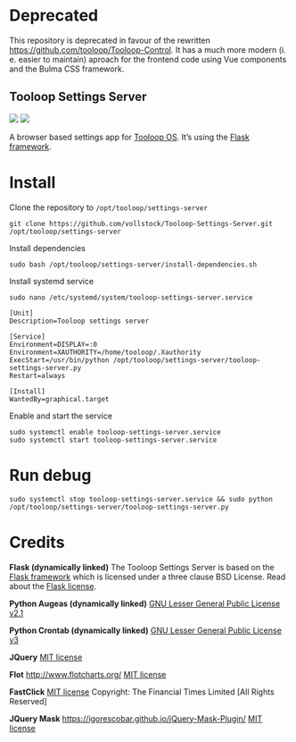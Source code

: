 # Deprecated

This repository is deprecated in favour of the rewritten https://github.com/tooloop/Tooloop-Control.
It has a much more modern (i. e. easier to maintain) aproach for the frontend code using Vue components and the Bulma CSS framework.


## Tooloop Settings Server

![](https://img.shields.io/badge/status-Deprecated-red.svg)
![](https://img.shields.io/github/license/vollstock/tooloop-settings-server.svg)

A browser based settings app for [Tooloop OS](https://github.com/vollstock/tooloop-os). It’s using the [Flask framework](http://flask.pocoo.org/).


# Install

Clone the repository to `/opt/tooloop/settings-server`

    git clone https://github.com/vollstock/Tooloop-Settings-Server.git /opt/tooloop/settings-server

Install dependencies

    sudo bash /opt/tooloop/settings-server/install-dependencies.sh

Install systemd service

    sudo nano /etc/systemd/system/tooloop-settings-server.service

    [Unit]
    Description=Tooloop settings server
    
    [Service]
    Environment=DISPLAY=:0
    Environment=XAUTHORITY=/home/tooloop/.Xauthority
    ExecStart=/usr/bin/python /opt/tooloop/settings-server/tooloop-settings-server.py
    Restart=always
    
    [Install]
    WantedBy=graphical.target

Enable and start the service

    sudo systemctl enable tooloop-settings-server.service
    sudo systemctl start tooloop-settings-server.service



# Run debug

    sudo systemctl stop tooloop-settings-server.service && sudo python /opt/tooloop/settings-server/tooloop-settings-server.py


# Credits

**Flask (dynamically linked)**
The Tooloop Settings Server is based on the [Flask framework](http://flask.pocoo.org) which is licensed under a three clause BSD License. Read about the [Flask license](http://flask.pocoo.org/docs/0.12/license/).

**Python Augeas (dynamically linked)**
[GNU Lesser General Public License v2.1](https://www.gnu.org/licenses/old-licenses/lgpl-2.1.html)

**Python Crontab (dynamically linked)**
[GNU Lesser General Public License v3](http://www.gnu.org/licenses/lgpl-3.0)

**JQuery**
[MIT license](http://www.opensource.org/licenses/mit-license.php)

**Flot**
http://www.flotcharts.org/
[MIT license](http://www.opensource.org/licenses/mit-license.php)

**FastClick**
[MIT license](http://www.opensource.org/licenses/mit-license.php)
Copyright: The Financial Times Limited [All Rights Reserved]

**JQuery Mask**
https://igorescobar.github.io/jQuery-Mask-Plugin/
[MIT license](http://www.opensource.org/licenses/mit-license.php)


